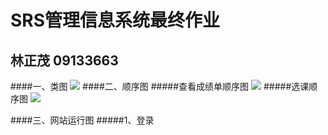 # SRS管理信息系统最终作业   
## 林正茂   09133663

####一、类图
<img src="https://github.com/LinZhengM/SRS/blob/master/SRS系统/图/类图/SRS系统类图.jpg" />
####二、顺序图
#####查看成绩单顺序图
<img src="https://github.com/LinZhengM/SRS/blob/master/SRS系统/图/顺序图/教授查看成绩单顺序图.jpg" />
#####选课顺序图
<img src="https://github.com/LinZhengM/SRS/blob/master/SRS系统/图/顺序图/选课顺序图.jpg" />

####三、网站运行图
#####1、登录
<img src="" />
<img src="" />
<img src="" />
<img src="" />
